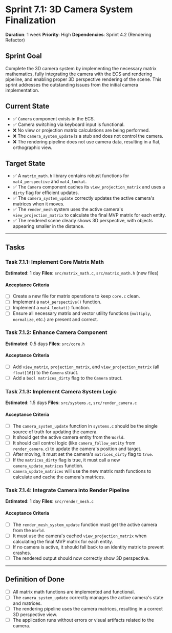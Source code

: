 # Sprint 7.1: 3D Camera System Finalization

**Duration**: 1 week
**Priority**: High
**Dependencies**: Sprint 4.2 (Rendering Refactor)

## Sprint Goal
Complete the 3D camera system by implementing the necessary matrix mathematics, fully integrating the camera with the ECS and rendering pipeline, and enabling proper 3D perspective rendering of the scene. This sprint addresses the outstanding issues from the initial camera implementation.

## Current State
- ✅ `Camera` component exists in the ECS.
- ✅ Camera switching via keyboard input is functional.
- ❌ No view or projection matrix calculations are being performed.
- ❌ The `camera_system_update` is a stub and does not control the camera.
- ❌ The rendering pipeline does not use camera data, resulting in a flat, orthographic view.

## Target State
- ✅ A `matrix_math.h` library contains robust functions for `mat4_perspective` and `mat4_lookat`.
- ✅ The `Camera` component caches its `view_projection_matrix` and uses a `dirty` flag for efficient updates.
- ✅ The `camera_system_update` correctly updates the active camera's matrices when it moves.
- ✅ The `render_mesh` system uses the active camera's `view_projection_matrix` to calculate the final MVP matrix for each entity.
- ✅ The rendered scene clearly shows 3D perspective, with objects appearing smaller in the distance.

---

## Tasks

### Task 7.1.1: Implement Core Matrix Math
**Estimated**: 1 day
**Files**: `src/matrix_math.c`, `src/matrix_math.h` (new files)

#### Acceptance Criteria
- [ ] Create a new file for matrix operations to keep `core.c` clean.
- [ ] Implement a `mat4_perspective()` function.
- [ ] Implement a `mat4_lookat()` function.
- [ ] Ensure all necessary matrix and vector utility functions (`multiply`, `normalize`, etc.) are present and correct.

### Task 7.1.2: Enhance Camera Component
**Estimated**: 0.5 days
**Files**: `src/core.h`

#### Acceptance Criteria
- [ ] Add `view_matrix`, `projection_matrix`, and `view_projection_matrix` (all `float[16]`) to the `Camera` struct.
- [ ] Add a `bool matrices_dirty` flag to the `Camera` struct.

### Task 7.1.3: Implement Camera System Logic
**Estimated**: 1.5 days
**Files**: `src/systems.c`, `src/render_camera.c`

#### Acceptance Criteria
- [ ] The `camera_system_update` function in `systems.c` should be the single source of truth for updating the camera.
- [ ] It should get the active camera entity from the `World`.
- [ ] It should call control logic (like `camera_follow_entity` from `render_camera.c`) to update the camera's position and target.
- [ ] After moving, it must set the camera's `matrices_dirty` flag to `true`.
- [ ] If the `matrices_dirty` flag is true, it must call a new `camera_update_matrices` function.
- [ ] `camera_update_matrices` will use the new matrix math functions to calculate and cache the camera's matrices.

### Task 7.1.4: Integrate Camera into Render Pipeline
**Estimated**: 1 day
**Files**: `src/render_mesh.c`

#### Acceptance Criteria
- [ ] The `render_mesh_system_update` function must get the active camera from the `World`.
- [ ] It must use the camera's cached `view_projection_matrix` when calculating the final MVP matrix for each entity.
- [ ] If no camera is active, it should fall back to an identity matrix to prevent crashes.
- [ ] The rendered output should now correctly show 3D perspective.

---

## Definition of Done
- [ ] All matrix math functions are implemented and functional.
- [ ] The `camera_system_update` correctly manages the active camera's state and matrices.
- [ ] The rendering pipeline uses the camera matrices, resulting in a correct 3D perspective view.
- [ ] The application runs without errors or visual artifacts related to the camera.
